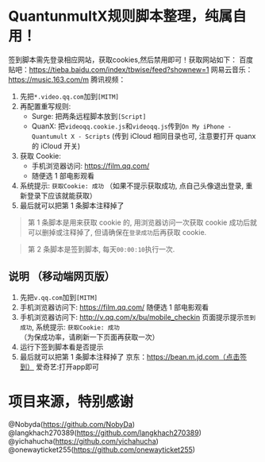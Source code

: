 # QuantunmultX规则脚本整理，纯属自用！
签到脚本需先登录相应网站，获取cookies,然后禁用即可！获取网站如下：
百度贴吧：https://tieba.baidu.com/index/tbwise/feed?shownew=1
网易云音乐：https://music.163.com/m
腾讯视频： 
1. 先把`*.video.qq.com`加到`[MITM]`
2. 再配置重写规则:
   - Surge: 把两条远程脚本放到`[Script]`
   - QuanX: 把`videoqq.cookie.js`和`videoqq.js`传到`On My iPhone - Quantumult X - Scripts` (传到 iCloud 相同目录也可, 注意要打开 quanx 的 iCloud 开关)
3. 获取 Cookie:
   - 手机浏览器访问: https://film.qq.com/
   - 随便选 1 部电影观看
4. 系统提示: `获取Cookie: 成功` （如果不提示获取成功, 点自己头像退出登录, 重新登录下应该就能获取）
5. 最后就可以把第 1 条脚本注释掉了

> 第 1 条脚本是用来获取 cookie 的, 用浏览器访问一次获取 cookie 成功后就可以删掉或注释掉了, 但请确保在`登录成功`后再获取 cookie.

> 第 2 条脚本是签到脚本, 每天`00:00:10`执行一次.

## 说明 （移动端网页版）

1. 先把`v.qq.com`加到`[MITM]`
2. 手机浏览器访问下: https://film.qq.com/ 随便选 1 部电影观看
3. 手机浏览器访问下: http://v.qq.com/x/bu/mobile_checkin 页面提示提示`签到成功`, 系统提示: `获取Cookie: 成功` （为保成功率，请刷新一下页面再获取一次）
4. 运行下签到脚本看是否提示
5. 最后就可以把第 1 条脚本注释掉了
京东：https://bean.m.jd.com（点击签到）
爱奇艺:打开app即可

# 项目来源，特别感谢
@Nobyda(https://github.com/NobyDa)
@langkhach270389(https://github.com/langkhach270389)
@yichahucha(https://github.com/yichahucha)
@onewayticket255(https://github.com/onewayticket255)